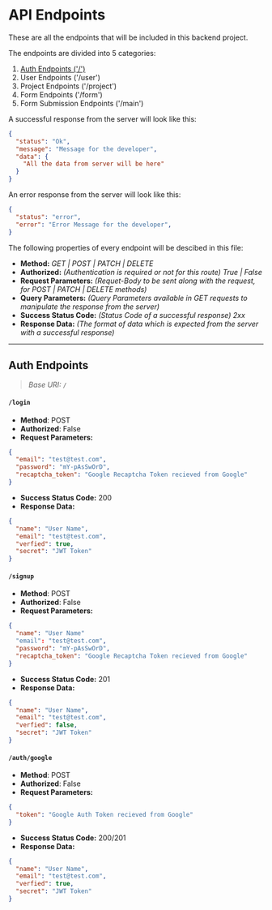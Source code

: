 # API Endpoints

These are all the endpoints that will be included in this backend project.

The endpoints are divided into 5 categories:
  1. [Auth Endpoints ('/')](#auth-endpoints)
  2. User Endpoints ('/user')
  3. Project Endpoints ('/project')
  4. Form Endpoints ('/form')
  5. Form Submission Endpoints ('/main')

A successful response from the server will look like this:
```json
{
  "status": "Ok",
  "message": "Message for the developer",
  "data": {
    "All the data from server will be here"
  }
}
```

An error response from the server will look like this:
```json
{
  "status": "error",
  "error": "Error Message for the developer",
}
```

The following properties of every endpoint will be descibed in this file:
  * **Method:** *GET | POST | PATCH | DELETE*
  * **Authorized:** *(Authentication is required or not for this route) True | False*
  * **Request Parameters:** *(Requet-Body to be sent along with the request, for POST | PATCH | DELETE methods)*
  * **Query Parameters:** *(Query Parameters available in GET requests to manipulate the response from the server)*
  * **Success Status Code:** *(Status Code of a successful response) 2xx*
  * **Response Data:** *(The format of data which is expected from the server with a successful response)*

---

## Auth Endpoints
> *Base URI: `/`*

#### `/login`

- **Method**: POST
- **Authorized**: False
- **Request Parameters:**
```json
{
  "email": "test@test.com",
  "password": "mY-pAsSwOrD",
  "recaptcha_token": "Google Recaptcha Token recieved from Google"
}
```
- **Success Status Code:** 200
- **Response Data:** 
```json
{
  "name": "User Name",
  "email": "test@test.com",
  "verfied": true,
  "secret": "JWT Token"
}
```

#### `/signup`

- **Method**: POST
- **Authorized**: False
- **Request Parameters:**
```json
{
  "name": "User Name"
  "email": "test@test.com",
  "password": "mY-pAsSwOrD",
  "recaptcha_token": "Google Recaptcha Token recieved from Google"
}
```
- **Success Status Code:** 201
- **Response Data:** 
```json
{
  "name": "User Name",
  "email": "test@test.com",
  "verfied": false,
  "secret": "JWT Token"
}
```

#### `/auth/google`

- **Method**: POST
- **Authorized**: False
- **Request Parameters:**
```json
{
  "token": "Google Auth Token recieved from Google"
}
```
- **Success Status Code:** 200/201
- **Response Data:** 
```json
{
  "name": "User Name",
  "email": "test@test.com",
  "verfied": true,
  "secret": "JWT Token"
}
```
